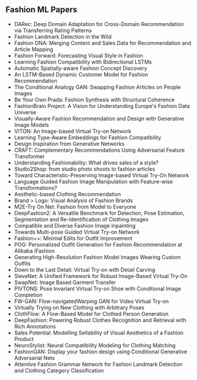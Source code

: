 <h2> Fashion ML Papers</h2>

<ul>

                             

 <li><a target="_blank" href="https://github.com/manjunath5496/Brain-Segmentation-Papers/blob/master/fashion(1).pdf" style="text-decoration:none;">DARec: Deep Domain Adaptation for Cross-Domain Recommendation via Transferring Rating Patterns</a></li>

 <li><a target="_blank" href="https://github.com/manjunath5496/Brain-Segmentation-Papers/blob/master/fashion(2).pdf" style="text-decoration:none;">Fashion Landmark Detection in the Wild</a></li>

<li><a target="_blank" href="https://github.com/manjunath5496/Brain-Segmentation-Papers/blob/master/fashion(3).pdf" style="text-decoration:none;">Fashion DNA: Merging Content and Sales Data for Recommendation and Article Mapping</a></li>
 <li><a target="_blank" href="https://github.com/manjunath5496/Brain-Segmentation-Papers/blob/master/fashion(4).pdf" style="text-decoration:none;">Fashion Forward: Forecasting Visual Style in Fashion</a></li>                              




<li><a target="_blank" href="https://github.com/manjunath5496/Brain-Segmentation-Papers/blob/master/fashion(5).pdf" style="text-decoration:none;">Learning Fashion Compatibility with Bidirectional LSTMs</a></li>
<li><a target="_blank" href="https://github.com/manjunath5496/Brain-Segmentation-Papers/blob/master/fashion(6).pdf" style="text-decoration:none;">Automatic Spatially-aware Fashion Concept Discovery</a></li>
 <li><a target="_blank" href="https://github.com/manjunath5496/Brain-Segmentation-Papers/blob/master/fashion(7).pdf" style="text-decoration:none;">An LSTM-Based Dynamic Customer Model for Fashion Recommendation</a></li>

 <li><a target="_blank" href="https://github.com/manjunath5496/Brain-Segmentation-Papers/blob/master/fashion(8).pdf" style="text-decoration:none;"> The Conditional Analogy GAN: Swapping Fashion Articles on People Images </a></li>
   <li><a target="_blank" href="https://github.com/manjunath5496/Brain-Segmentation-Papers/blob/master/fashion(9).pdf" style="text-decoration:none;">Be Your Own Prada: Fashion Synthesis with Structural Coherence </a></li>
  
   
 <li><a target="_blank" href="https://github.com/manjunath5496/Brain-Segmentation-Papers/blob/master/fashion(10).pdf" style="text-decoration:none;">FashionBrain Project: A Vision for Understanding Europe's Fashion Data Universe</a></li>                              
<li><a target="_blank" href="https://github.com/manjunath5496/Brain-Segmentation-Papers/blob/master/fashion(11).pdf" style="text-decoration:none;">Visually-Aware Fashion Recommendation and Design with Generative Image Models</a></li>
<li><a target="_blank" href="https://github.com/manjunath5496/Brain-Segmentation-Papers/blob/master/fashion(12).pdf" style="text-decoration:none;">VITON: An Image-based Virtual Try-on Network</a></li>
<li><a target="_blank" href="https://github.com/manjunath5496/Brain-Segmentation-Papers/blob/master/fashion(13).pdf" style="text-decoration:none;">Learning Type-Aware Embeddings for Fashion Compatibility</a></li>

<li><a target="_blank" href="https://github.com/manjunath5496/Brain-Segmentation-Papers/blob/master/fashion(14).pdf" style="text-decoration:none;">Design Inspiration from Generative Networks</a></li>
                              
<li><a target="_blank" href="https://github.com/manjunath5496/Brain-Segmentation-Papers/blob/master/fashion(15).pdf" style="text-decoration:none;">CRAFT: Complementary Recommendations Using Adversarial Feature Transformer</a></li>

<li><a target="_blank" href="https://github.com/manjunath5496/Brain-Segmentation-Papers/blob/master/fashion(16).pdf" style="text-decoration:none;">Understanding Fashionability: What drives sales of a style?</a></li>

  <li><a target="_blank" href="https://github.com/manjunath5496/Brain-Segmentation-Papers/blob/master/fashion(17).pdf" style="text-decoration:none;"> Studio2Shop: from studio photo shoots to fashion articles</a></li>   
  
<li><a target="_blank" href="https://github.com/manjunath5496/Brain-Segmentation-Papers/blob/master/fashion(18).pdf" style="text-decoration:none;">Toward Characteristic-Preserving Image-based Virtual Try-On Network</a></li> 

  
<li><a target="_blank" href="https://github.com/manjunath5496/Brain-Segmentation-Papers/blob/master/fashion(19).pdf" style="text-decoration:none;">Language Guided Fashion Image Manipulation with Feature-wise Transformations?</a></li> 

<li><a target="_blank" href="https://github.com/manjunath5496/Brain-Segmentation-Papers/blob/master/fashion(20).pdf" style="text-decoration:none;">Aesthetic-based Clothing Recommendation</a></li>

<li><a target="_blank" href="https://github.com/manjunath5496/Brain-Segmentation-Papers/blob/master/fashion(21).pdf" style="text-decoration:none;"> Brand > Logo: Visual Analysis of Fashion Brands </a></li>
<li><a target="_blank" href="https://github.com/manjunath5496/Brain-Segmentation-Papers/blob/master/fashion(22).pdf" style="text-decoration:none;">M2E-Try On Net: Fashion from Model to Everyone</a></li> 
 
 
 
 
 
 <li><a target="_blank" href="https://github.com/manjunath5496/Brain-Segmentation-Papers/blob/master/fashion(23).pdf" style="text-decoration:none;">DeepFashion2: A Versatile Benchmark for Detection, Pose Estimation, Segmentation and Re-Identification of Clothing Images</a></li> 
 

   <li><a target="_blank" href="https://github.com/manjunath5496/Brain-Segmentation-Papers/blob/master/fashion(24).pdf" style="text-decoration:none;">Compatible and Diverse Fashion Image Inpainting</a></li>
 
   <li><a target="_blank" href="https://github.com/manjunath5496/Brain-Segmentation-Papers/blob/master/fashion(25).pdf" style="text-decoration:none;">Towards Multi-pose Guided Virtual Try-on Network</a></li>                              
 <li><a target="_blank" href="https://github.com/manjunath5496/Brain-Segmentation-Papers/blob/master/fashion(26).pdf" style="text-decoration:none;">Fashion++: Minimal Edits for Outfit Improvement</a></li>
 
 
 
 <li><a target="_blank" href="https://github.com/manjunath5496/Brain-Segmentation-Papers/blob/master/fashion(27).pdf" style="text-decoration:none;">POG: Personalized Outfit Generation for Fashion Recommendation at Alibaba iFashion</a></li>
   
 
   <li><a target="_blank" href="https://github.com/manjunath5496/Brain-Segmentation-Papers/blob/master/fashion(28).pdf" style="text-decoration:none;">Generating High-Resolution Fashion Model Images Wearing Custom Outfits</a></li>
 
   <li><a target="_blank" href="https://github.com/manjunath5496/Brain-Segmentation-Papers/blob/master/fashion(29).pdf" style="text-decoration:none;">Down to the Last Detail: Virtual Try-on with Detail Carving</a></li>                              

  <li><a target="_blank" href="https://github.com/manjunath5496/Brain-Segmentation-Papers/blob/master/fashion(30).pdf" style="text-decoration:none;">SieveNet: A Unified Framework for Robust Image-Based Virtual Try-On</a></li>
 
   <li><a target="_blank" href="https://github.com/manjunath5496/Brain-Segmentation-Papers/blob/master/fashion(31).pdf" style="text-decoration:none;">SwapNet: Image Based Garment Transfer</a></li> 
    <li><a target="_blank" href="https://github.com/manjunath5496/Brain-Segmentation-Papers/blob/master/fashion(32).pdf" style="text-decoration:none;">PIVTONS: Pose Invariant Virtual Try-on Shoe with Conditional Image Completion</a></li> 

   <li><a target="_blank" href="https://github.com/manjunath5496/Brain-Segmentation-Papers/blob/master/fashion(33).pdf" style="text-decoration:none;">FW-GAN: Flow-navigatedWarping GAN for Video Virtual Try-on</a></li>                              

  <li><a target="_blank" href="https://github.com/manjunath5496/Brain-Segmentation-Papers/blob/master/fashion(34).pdf" style="text-decoration:none;">Virtually Trying on New Clothing with Arbitrary Poses</a></li> 
 
  <li><a target="_blank" href="https://github.com/manjunath5496/Brain-Segmentation-Papers/blob/master/fashion(35).pdf" style="text-decoration:none;"> ClothFlow: A Flow-Based Model for Clothed Person Generation</a></li> 

  <li><a target="_blank" href="https://github.com/manjunath5496/Brain-Segmentation-Papers/blob/master/fashion(36).pdf" style="text-decoration:none;">DeepFashion: Powering Robust Clothes Recognition and Retrieval with Rich Annotations</a></li> 
 
<li><a target="_blank" href="https://github.com/manjunath5496/Brain-Segmentation-Papers/blob/master/fashion(37).pdf" style="text-decoration:none;">Sales Potential: Modelling Sellability of Visual Aesthetics of a Fashion Product</a></li>
 <li><a target="_blank" href="https://github.com/manjunath5496/Brain-Segmentation-Papers/blob/master/fashion(38).pdf" style="text-decoration:none;">NeuroStylist: Neural Compatibility Modeling for Clothing Matching</a></li>
<li><a target="_blank" href="https://github.com/manjunath5496/Brain-Segmentation-Papers/blob/master/fashion(39).pdf" style="text-decoration:none;">FashionGAN: Display your fashion design using Conditional Generative Adversarial Nets</a></li>
 <li><a target="_blank" href="https://github.com/manjunath5496/Brain-Segmentation-Papers/blob/master/fashion(40).pdf" style="text-decoration:none;">Attentive Fashion Grammar Network for Fashion Landmark Detection and Clothing Category Classification</a></li>                              
</ul>
